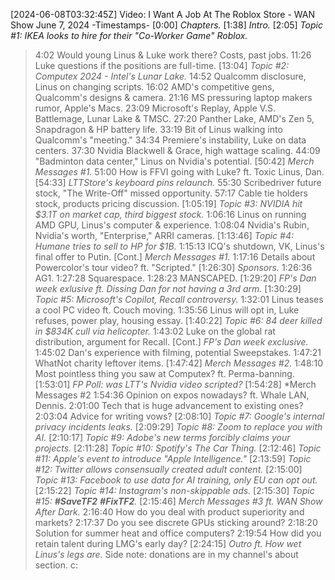 [2024-06-08T03:32:45Z] Video: I Want A Job At The Roblox Store - WAN Show June 7, 2024 
-Timestamps-
[0:00] *Chapters.*
[1:38] *Intro.*
[2:05] *Topic #1: IKEA looks to hire for their "Co-Worker Game" Roblox.*
   > 4:02 Would young Linus & Luke work there? Costs, past jobs.
   > 11:26 Luke questions if the positions are full-time.
[13:04] *Topic #2: Computex 2024 - Intel's Lunar Lake.*
   > 14:52 Qualcomm disclosure, Linus on changing scripts.
   > 16:02 AMD's competitive gens, Qualcomm's designs & camera.
   > 21:16 MS pressuring laptop makers rumor, Apple's Macs.
   > 23:09 Microsoft's Replay, Apple V.S. Battlemage, Lunar Lake & TMSC.
   > 27:20 Panther Lake, AMD's Zen 5, Snapdragon & HP battery life.
   > 33:19 Bit of Linus walking into Qualcomm's "meeting."
   > 34:34 Premiere's instability, Luke on data centers.
   > 37:30 Nvidia Blackwell & Grace, high wattage scaling.
   > 44:09 "Badminton data center," Linus on Nvidia's potential.
[50:42] *Merch Messages #1.*
   > 51:00 How is FFVI going with Luke? ft. Toxic Linus, Dan.
[54:33] *LTTStore's keyboard pins relaunch.*
   > 55:30 Scribedriver future stock, "The Write-Off" missed opportunity.
   > 57:17 Cable tie holders stock, products pricing discussion.
[1:05:19] *Topic #3: NVIDIA hit $3.1T on market cap, third biggest stock.*
   > 1:06:16 Linus on running AMD GPU, Linus's computer & experience.
   > 1:08:04 Nvidia's Rubin, Nvidia's worth, "Enterprise," ARRI cameras.
[1:13:46] *Topic #4: Humane tries to sell to HP for $1B.*
   > 1:15:13 ICQ's shutdown, VK, Linus's final offer to Putin.
[Cont.] *Merch Messages #1.*
   > 1:17:16 Details about Powercolor's tour video? ft. "Scripted."
[1:26:30] *Sponsors.*
   > 1:26:36 AG1.
   > 1:27:28 Squarespace.
   > 1:28:23 MANSCAPED.
[1:29:20] *FP's Dan week exlusive ft. Dissing Dan for not having a 3rd arm.*
[1:30:29] *Topic #5: Microsoft's Copilot, Recall controversy.*
   > 1:32:01 Linus teases a cool PC video ft. Couch moving.
   > 1:35:56 Linus will opt in, Luke refuses, power play, housing essay.
[1:40:22] *Topic #6: 84 deer killed in $834K cull via helicopter.*
   > 1:43:02 Luke on the global rat distribution, argument for Recall.
[Cont.] *FP's Dan week exclusive.*
   > 1:45:02 Dan's experience with filming, potential Sweepstakes.
   > 1:47:21 WhatNot charity leftover items.
[1:47:42] *Merch Messages #2.*
   > 1:48:10 Most pointless thing you saw at Computex? ft. Perma-banning.
[1:53:01] *FP Poll: was LTT's Nvidia video scripted?*
[1:54:28] *Merch Messages #2
   > 1:54:36 Opinion on expos nowadays? ft. Whale LAN, Dennis.
   > 2:01:00 Tech that is huge advancement to existing ones?
   > 2:03:04 Advice for writing vows?
[2:08:10] *Topic #7: Google's internal privacy incidents leaks.*
[2:09:29] *Topic #8: Zoom to replace you with AI.*
[2:10:17] *Topic #9: Adobe's new terms forcibly claims your projects.*
[2:11:28] *Topic #10: Spotify's The Car Thing.*
[2:12:46] *Topic #11: Apple's event to introduce "Apple Intelligence."*
[2:13:59] *Topic #12: Twitter allows consensually created adult content.*
[2:15:00] *Topic #13: Facebook to use data for AI training, only EU can opt out.*
[2:15:22] *Topic #14: Instagram's non-skippable ads.*
[2:15:30] *Topic #15: **#SaveTF2** **#FixTF2**.*
[2:15:46] *Merch Messages #3 ft. WAN Show After Dark.*
   > 2:16:40 How do you deal with product superiority and markets?
   > 2:17:37 Do you see discrete GPUs sticking around?
   > 2:18:20 Solution for summer heat and office computers?
   > 2:19:54 How did you retain talent during LMG's early day?
[2:24:15] *Outro ft. How wet Linus's legs are.*
Side note: donations are in my channel's about section. c:

